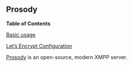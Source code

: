 ## Prosody

**Table of Contents**

[Basic usage](#module-services-prosody-basic-usage)

[Let’s Encrypt Configuration](#module-services-prosody-letsencrypt)

[Prosody](https://prosody.im/) is an open-source, modern XMPP server.
